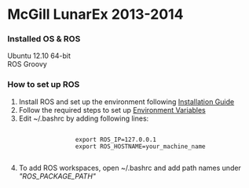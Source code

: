 McGill LunarEx 2013-2014
===================

<h3>Installed OS & ROS</h3>
Ubuntu 12.10 64-bit<br>
ROS Groovy  

<h3>How to set up ROS</h3>
<ol>
	<li>Install ROS and set up the environment following <a href="http://ros.org/wiki/groovy/Installation/Ubuntu">Installation Guide</a></li>
	<li>Follow the required steps to set up <a href="http://ros.org/wiki/groovy/Installation/Ubuntu">Environment Variables</a></li>
	<li>
		Edit ~/.bashrc by adding following lines:<br>
			<pre><code>
				export ROS_IP=127.0.0.1
				export ROS_HOSTNAME=your_machine_name
			</code></pre>
	</li>
	<li>
		To add ROS workspaces, open ~/.bashrc and add path names under <i>"ROS_PACKAGE_PATH"</i>
	</li>
</ol>
